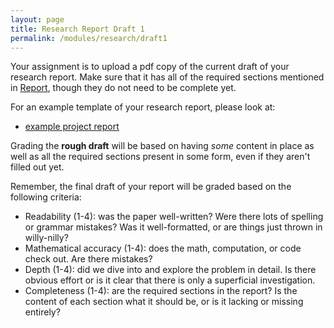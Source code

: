 ```yaml
---
layout: page
title: Research Report Draft 1
permalink: /modules/research/draft1
---
```


Your assignment is to upload a pdf copy of the current draft of your research report.
Make sure that it has all of the required sections mentioned in <a href="report">Report</a>, though they do not need to be complete yet.

For an example template of your research report, please look at:
* <a href="https://docs.google.com/document/d/1oWSsN8E-kkXG4sDCpcB1h9OTaHKD2ixrNvqBGZ0tMbo/edit?usp=sharing">example project report</a>

Grading the **rough draft** will be based on having *some* content in place as well as all the required sections present in some form, even if they aren't filled out yet.

Remember, the final draft of your report will be graded based on the following criteria:
* Readability (1-4): was the paper well-written?  Were there lots of spelling or grammar mistakes?  Was it well-formatted, or are things just thrown in willy-nilly?
* Mathematical accuracy (1-4):  does the math, computation, or code check out.  Are there mistakes?
* Depth (1-4): did we dive into and explore the problem in detail.  Is there obvious effort or is it clear that there is only a superficial investigation.
* Completeness (1-4): are the required sections in the report?  Is the content of each section what it should be, or is it lacking or missing entirely?


